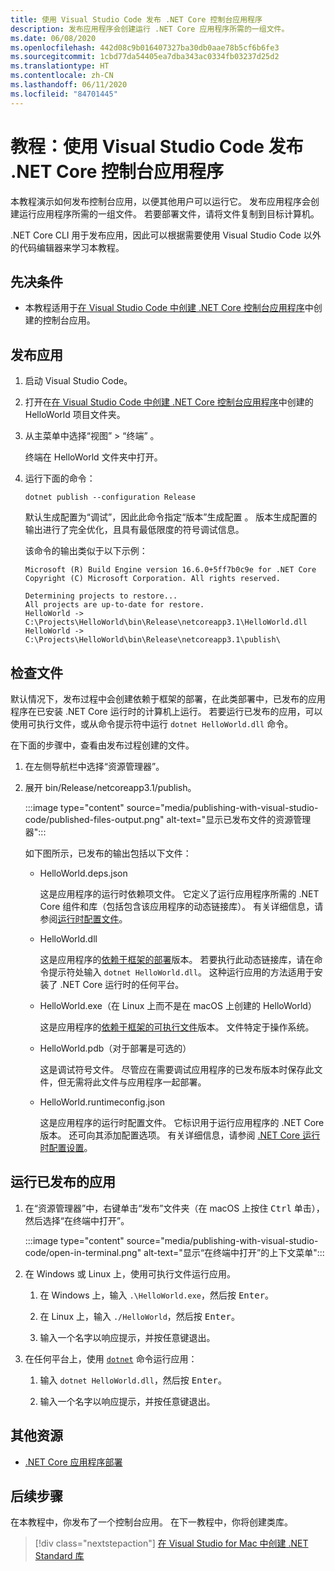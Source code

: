 ```yaml
---
title: 使用 Visual Studio Code 发布 .NET Core 控制台应用程序
description: 发布应用程序会创建运行 .NET Core 应用程序所需的一组文件。
ms.date: 06/08/2020
ms.openlocfilehash: 442d08c9b016407327ba30db0aae78b5cf6b6fe3
ms.sourcegitcommit: 1cbd77da54405ea7dba343ac0334fb03237d25d2
ms.translationtype: HT
ms.contentlocale: zh-CN
ms.lasthandoff: 06/11/2020
ms.locfileid: "84701445"
---
```

# <a name="tutorial-publish-a-net-core-console-application-using-visual-studio-code"></a>教程：使用 Visual Studio Code 发布 .NET Core 控制台应用程序

本教程演示如何发布控制台应用，以便其他用户可以运行它。 发布应用程序会创建运行应用程序所需的一组文件。 若要部署文件，请将文件复制到目标计算机。

.NET Core CLI 用于发布应用，因此可以根据需要使用 Visual Studio Code 以外的代码编辑器来学习本教程。

## <a name="prerequisites"></a>先决条件

- 本教程适用于[在 Visual Studio Code 中创建 .NET Core 控制台应用程序](with-visual-studio-code.md)中创建的控制台应用。

## <a name="publish-the-app"></a>发布应用

1. 启动 Visual Studio Code。

1. 打开在[在 Visual Studio Code 中创建 .NET Core 控制台应用程序](with-visual-studio-code.md)中创建的 HelloWorld 项目文件夹。

1. 从主菜单中选择“视图” > “终端” 。

   终端在 HelloWorld 文件夹中打开。

1. 运行下面的命令：

   ```dotnetcli
   dotnet publish --configuration Release
   ```

   默认生成配置为“调试”，因此此命令指定“版本”生成配置 。 版本生成配置的输出进行了完全优化，且具有最低限度的符号调试信息。

   该命令的输出类似于以下示例：

   ```
   Microsoft (R) Build Engine version 16.6.0+5ff7b0c9e for .NET Core
   Copyright (C) Microsoft Corporation. All rights reserved.

   Determining projects to restore...
   All projects are up-to-date for restore.
   HelloWorld -> C:\Projects\HelloWorld\bin\Release\netcoreapp3.1\HelloWorld.dll
   HelloWorld -> C:\Projects\HelloWorld\bin\Release\netcoreapp3.1\publish\
   ```

## <a name="inspect-the-files"></a>检查文件

默认情况下，发布过程中会创建依赖于框架的部署，在此类部署中，已发布的应用程序在已安装 .NET Core 运行时的计算机上运行。 若要运行已发布的应用，可以使用可执行文件，或从命令提示符中运行 `dotnet HelloWorld.dll` 命令。

在下面的步骤中，查看由发布过程创建的文件。

1. 在左侧导航栏中选择“资源管理器”。

1. 展开 bin/Release/netcoreapp3.1/publish。

   :::image type="content" source="media/publishing-with-visual-studio-code/published-files-output.png" alt-text="显示已发布文件的资源管理器":::

   如下图所示，已发布的输出包括以下文件：

   * HelloWorld.deps.json

      这是应用程序的运行时依赖项文件。 它定义了运行应用程序所需的 .NET Core 组件和库（包括包含该应用程序的动态链接库）。 有关详细信息，请参阅[运行时配置文件](https://github.com/dotnet/cli/blob/85ca206d84633d658d7363894c4ea9d59e515c1a/Documentation/specs/runtime-configuration-file.md)。

   * HelloWorld.dll

      这是应用程序的[依赖于框架的部署](../deploying/deploy-with-cli.md#framework-dependent-deployment)版本。 若要执行此动态链接库，请在命令提示符处输入 `dotnet HelloWorld.dll`。 这种运行应用的方法适用于安装了 .NET Core 运行时的任何平台。

   * HelloWorld.exe（在 Linux 上而不是在 macOS 上创建的 HelloWorld） 

      这是应用程序的[依赖于框架的可执行文件](../deploying/deploy-with-cli.md#framework-dependent-executable)版本。 文件特定于操作系统。

   * HelloWorld.pdb（对于部署是可选的）

      这是调试符号文件。 尽管应在需要调试应用程序的已发布版本时保存此文件，但无需将此文件与应用程序一起部署。

   * HelloWorld.runtimeconfig.json

      这是应用程序的运行时配置文件。 它标识用于运行应用程序的 .NET Core 版本。 还可向其添加配置选项。 有关详细信息，请参阅 [.NET Core 运行时配置设置](../run-time-config/index.md#runtimeconfigjson)。

## <a name="run-the-published-app"></a>运行已发布的应用

1. 在“资源管理器”中，右键单击“发布”文件夹（在 macOS 上按住 <kbd>Ctrl</kbd> 单击），然后选择“在终端中打开”。

   :::image type="content" source="media/publishing-with-visual-studio-code/open-in-terminal.png" alt-text="显示“在终端中打开”的上下文菜单":::

1. 在 Windows 或 Linux 上，使用可执行文件运行应用。

   1. 在 Windows 上，输入 `.\HelloWorld.exe`，然后按 <kbd>Enter</kbd>。

   1. 在 Linux 上，输入 `./HelloWorld`，然后按 <kbd>Enter</kbd>。

   1. 输入一个名字以响应提示，并按任意键退出。

1. 在任何平台上，使用 [`dotnet`](../tools/dotnet.md) 命令运行应用：

   1. 输入 `dotnet HelloWorld.dll`，然后按 <kbd>Enter</kbd>。

   1. 输入一个名字以响应提示，并按任意键退出。

## <a name="additional-resources"></a>其他资源

- [.NET Core 应用程序部署](../deploying/index.md)

## <a name="next-steps"></a>后续步骤

在本教程中，你发布了一个控制台应用。 在下一教程中，你将创建类库。

> [!div class="nextstepaction"]
> [在 Visual Studio for Mac 中创建 .NET Standard 库](library-with-visual-studio-mac.md)
